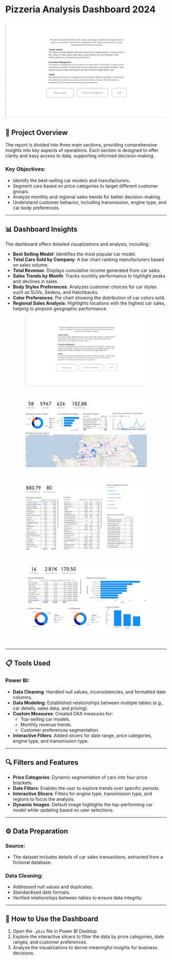 # Pizzeria Analysis Dashboard 2024

![Dashboard](https://github.com/karolholda/Power-BI-for-Data-Analysis/blob/main/Pizzeria%20Inventory%20and%20Management%20Project/Dashboard/Pizzeria1.jpg)
---


## 📖 Project Overview

The report is divided into three main sections, providing comprehensive insights into key aspects of operations. Each section is designed to offer clarity and easy access to data, supporting informed decision-making.

### Key Objectives:
- Identify the best-selling car models and manufacturers.
- Segment cars based on price categories to target different customer groups.
- Analyze monthly and regional sales trends for better decision-making.
- Understand customer behavior, including transmission, engine type, and car body preferences.

---

## 📊 Dashboard Insights

The dashboard offers detailed visualizations and analysis, including:

- **Best Selling Model**: Identifies the most popular car model.
- **Total Cars Sold by Company**: A bar chart ranking manufacturers based on sales volume.
- **Total Revenue**: Displays cumulative income generated from car sales.
- **Sales Trends by Month**: Tracks monthly performance to highlight peaks and declines in sales.
- **Body Styles Preferences**: Analyzes customer choices for car styles such as SUVs, Sedans, and Hatchbacks.
- **Color Preferences**: Pie chart showing the distribution of car colors sold.
- **Regional Sales Analysis**: Highlights locations with the highest car sales, helping to pinpoint geographic performance.

<div align="center" style="display:flex; flex-wrap:wrap; justify-content:center; gap:40px; margin-bottom:50px;">
  <img src="https://github.com/karolholda/Power-BI-for-Data-Analysis/blob/main/Pizzeria%20Inventory%20and%20Management%20Project/Dashboard/Pizzeria1.jpg" alt="Dashboard Preview 2" style="width:380px; height:auto;">
  <img src="https://github.com/karolholda/Power-BI-for-Data-Analysis/blob/main/Pizzeria%20Inventory%20and%20Management%20Project/Dashboard/Pizzeria2.jpg" alt="Dashboard Preview 3" style="width:380px; height:auto;">
</div>

<div align="center" style="display:flex; flex-wrap:wrap; justify-content:center; gap:40px; margin-bottom:50px;">
  <img src="https://github.com/karolholda/Power-BI-for-Data-Analysis/blob/main/Pizzeria%20Inventory%20and%20Management%20Project/Dashboard/Pizzeria3.jpg" alt="Dashboard Preview 4" style="width:380px; height:auto;">
  <img src="https://github.com/karolholda/Power-BI-for-Data-Analysis/blob/main/Pizzeria%20Inventory%20and%20Management%20Project/Dashboard/Pizzeria4.jpg" alt="Dashboard Preview 6" style="width:380px; height:auto;">
</div>

---

## 📋 Tools Used

### Power BI:
- **Data Cleaning**: Handled null values, inconsistencies, and formatted date columns.
- **Data Modeling**: Established relationships between multiple tables (e.g., car details, sales data, and pricing).
- **Custom Measures**: Created DAX measures for:
  - Top-selling car models.
  - Monthly revenue trends.
  - Customer preferences segmentation.
- **Interactive Filters**: Added slicers for date range, price categories, engine type, and transmission type.

---

## 🔍 Filters and Features

- **Price Categories**: Dynamic segmentation of cars into four price brackets.
- **Date Filters**: Enables the user to explore trends over specific periods.
- **Interactive Slicers**: Filters for engine type, transmission type, and regions to focus the analysis.
- **Dynamic Images**: Default image highlights the top-performing car model while updating based on user selections.

---

## ⚙️ Data Preparation

### Source:
- The dataset includes details of car sales transactions, extracted from a fictional database.

### Data Cleaning:
- Addressed null values and duplicates.
- Standardized date formats.
- Verified relationships between tables to ensure data integrity.
  
---

## 🚀 How to Use the Dashboard

1. Open the `.pbix` file in Power BI Desktop.
2. Explore the interactive slicers to filter the data by price categories, date ranges, and customer preferences.
3. Analyze the visualizations to derive meaningful insights for business decisions.
